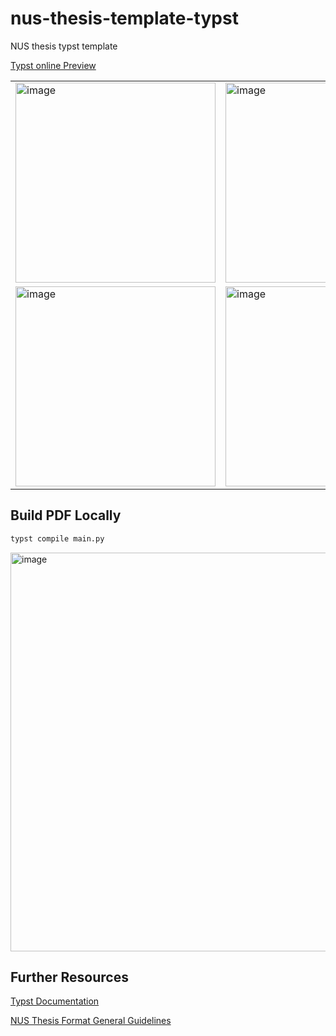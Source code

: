 # nus-thesis-template-typst
NUS thesis typst template

[Typst online Preview](https://typst.app/project/rj7RFcTnC41hymbwfyFEaj)

| | |
|---|---|
|<img width="320" alt="image" src="https://github.com/Junyi-99/nus-thesis-template-typst/assets/14367694/7809775b-1373-4ce6-a2bb-46480bc1367f">|<img width="320" alt="image" src="https://github.com/Junyi-99/nus-thesis-template-typst/assets/14367694/ae773190-c54f-427f-a11f-c1662602e9e4">|
|<img width="320" alt="image" src="https://github.com/Junyi-99/nus-thesis-template-typst/assets/14367694/67fd7378-ae00-4289-9c67-1aec42f83d0c">|<img width="320" alt="image" src="https://github.com/Junyi-99/nus-thesis-template-typst/assets/14367694/5937337c-4eea-4d68-bf79-8f581145b1dd">|

## Build PDF Locally

```bash
typst compile main.py
```

<img width="638" alt="image" src="https://github.com/Junyi-99/nus-thesis-template-typst/assets/14367694/b757f258-8faa-430a-a53e-65ed3db1fef5">


## Further Resources

[Typst Documentation](https://typst.app/docs/)

[NUS Thesis Format General Guidelines](https://www.math.nus.edu.sg/wp-content/uploads/sites/4/2020/08/General-Guidelines-and-Instructions-on-Format-of-Research-Thesis-and-Electronic-Submission.pdf)
